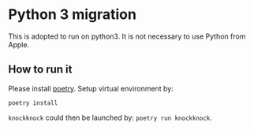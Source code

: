 Python 3 migration
==================

This is adopted to run on python3. It is not necessary to use Python from Apple.


How to run it
-------------

Please install [poetry](https://python-poetry.org/docs/#installation).
Setup virtual environment by:

```
poetry install
```

`knockknock` could then be launched by: `poetry run knockknock`.
